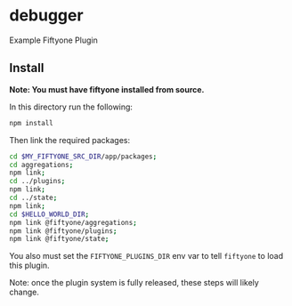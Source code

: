 # debugger
Example Fiftyone Plugin

## Install

**Note: You must have fiftyone installed from source.**

In this directory run the following:

```sh
npm install
```

Then link the required packages:

```sh
cd $MY_FIFTYONE_SRC_DIR/app/packages;
cd aggregations;
npm link;
cd ../plugins;
npm link;
cd ../state;
npm link;
cd $HELLO_WORLD_DIR;
npm link @fiftyone/aggregations;
npm link @fiftyone/plugins;
npm link @fiftyone/state;
```

You also must set the `FIFTYONE_PLUGINS_DIR` env var to
tell `fiftyone` to load this plugin.

Note: once the plugin system is fully released, these steps will likely change.